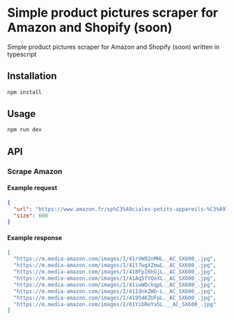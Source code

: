 # Simple product pictures scraper for Amazon and Shopify (soon)

Simple product pictures scraper for Amazon and Shopify (soon) written in typescript

## Installation

```bash
npm install
```

## Usage

```bash
npm run dev
```

## API

### Scrape Amazon

#### Example request

```json
{
  "url": "https://www.amazon.fr/sp%C3%A9ciales-petits-appareils-%C3%A9lectroniques-performances/dp/B000EGSGVA?pd_rd_w=705Dp&content-id=amzn1.sym.2d94ec53-de1a-4aa7-ba48-9f6fd5d686d3&pf_rd_p=2d94ec53-de1a-4aa7-ba48-9f6fd5d686d3&pf_rd_r=3N8WP6QZZ3GGJNNX8JY4&pd_rd_wg=E9CES&pd_rd_r=8081e886-a21c-4fc4-ae37-a849d5c44ecb&pd_rd_i=B000EGSGVA&psc=1&ref_=pd_bap_d_grid_rp_0_1_ec_pd_hp_d_atf_rp_1_i",
  "size": 600
}
```

#### Example response

```json
[
  "https://m.media-amazon.com/images/I/41rVWO2nMHL._AC_SX600_.jpg",
  "https://m.media-amazon.com/images/I/41l7wgXZmwL._AC_SX600_.jpg",
  "https://m.media-amazon.com/images/I/418FpI6hGjL._AC_SX600_.jpg",
  "https://m.media-amazon.com/images/I/41Aq5fYQeXL._AC_SX600_.jpg",
  "https://m.media-amazon.com/images/I/41iwWDckqpL._AC_SX600_.jpg",
  "https://m.media-amazon.com/images/I/41IdnkZWb-L._AC_SX600_.jpg",
  "https://m.media-amazon.com/images/I/41954KZUFpL._AC_SX600_.jpg",
  "https://m.media-amazon.com/images/I/61YibReYa5L.__AC_SX600_.jpg"
]
```
